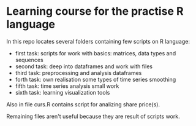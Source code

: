 # Learning course for the practise R language

In this repo locates several folders containing few scripts on R language:

- first task: scripts for work with basics: matrices, data types and sequences
- second task: deep into dataframes and work with files
- third task: preprocessing and analysis dataframes
- forth task: own realisation some types of time series smoothing
- fifth task: time series analysis small work
- sixth task: learning visualization tools

Also in file curs.R contains script for analizing share price(s).

Remaining files aren't useful because they are result of scripts work.
